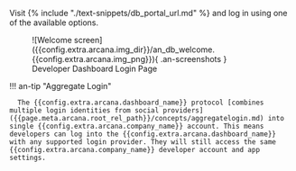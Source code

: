 Visit {% include "./text-snippets/db_portal_url.md" %} and log in using one of the available options.

<figure markdown="span">
  ![Welcome screen]({{config.extra.arcana.img_dir}}/an_db_welcome.{{config.extra.arcana.img_png}}){ .an-screenshots }
  <figcaption>Developer Dashboard Login Page</figcaption>
</figure>

!!! an-tip "Aggregate Login"
    
      The {{config.extra.arcana.dashboard_name}} protocol [combines multiple login identities from social providers]({{page.meta.arcana.root_rel_path}}/concepts/aggregatelogin.md) into single {{config.extra.arcana.company_name}} account. This means developers can log into the {{config.extra.arcana.dashboard_name}} with any supported login provider. They will still access the same {{config.extra.arcana.company_name}} developer account and app settings.